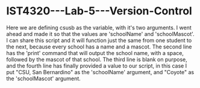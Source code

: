 # IST4320---Lab-5---Version-Control
Here we are defining csusb as the variable, with it's two arguments. I went ahead and made it so that the values are 'schoolName' and 'schoolMascot'. 
I can share this script and it will function just the same from one student to the next, because every school has a name and a mascot. The second line
has the 'print' command that will output the school name, with a space, followed by the mascot of that school. The third line is blank on purpose, and the 
fourth line has finally provided a value to our script, in this case I put "CSU, San Bernardino" as the 'schoolName' argument, and "Coyote" as the 'schoolMascot' argument.
